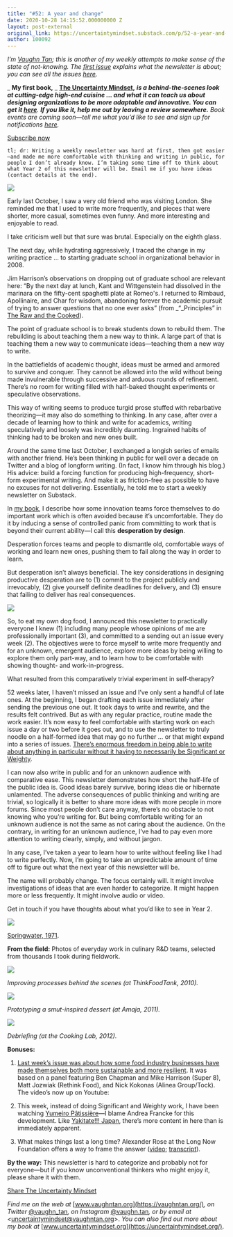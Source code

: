 ```yaml
---
title: "#52: A year and change"
date: 2020-10-28 14:15:52.000000000 Z
layout: post-external
original_link: https://uncertaintymindset.substack.com/p/52-a-year-and-change
author: 100092
---
```


_I’m [Vaughn Tan](https://vaughntan.org/); this is another of my weekly attempts to make sense of the state of not-knowing. The [first issue](https://uncertaintymindset.substack.com/p/the-uncertainty-mindset) explains what the newsletter is about; you can see all the issues [here](https://uncertaintymindset.substack.com/)._

_ **My first book,** _ **[The Uncertainty Mindset](https://uncertaintymindset.org/),** _**is a behind-the-scenes look at cutting-edge high-end cuisine … and what it can teach us about designing organizations to be more adaptable and innovative. You can get it [here](https://uncertaintymindset.org/resources.html#buy)**. **If you like it, help me out by leaving a review somewhere.** Book events are coming soon—tell me what you’d like to see and sign up for notifications [here](https://forms.gle/LDs9ekaQxoRnLn5V6)._

[Subscribe now](https://uncertaintymindset.substack.com/subscribe?)

```
tl; dr: Writing a weekly newsletter was hard at first, then got easier—and made me more comfortable with thinking and writing in public, for people I don’t already know. I’m taking some time off to think about what Year 2 of this newsletter will be. Email me if you have ideas (contact details at the end).
```
[![](https://substackcdn.com/image/fetch/w_1456,c_limit,f_auto,q_auto:good,fl_progressive:steep/https%3A%2F%2Fbucketeer-e05bbc84-baa3-437e-9518-adb32be77984.s3.amazonaws.com%2Fpublic%2Fimages%2F80a13675-29f1-4bba-8236-ec7db16b77d6_937x1249.jpeg)](https://substackcdn.com/image/fetch/f_auto,q_auto:good,fl_progressive:steep/https%3A%2F%2Fbucketeer-e05bbc84-baa3-437e-9518-adb32be77984.s3.amazonaws.com%2Fpublic%2Fimages%2F80a13675-29f1-4bba-8236-ec7db16b77d6_937x1249.jpeg)

Early last October, I saw a very old friend who was visiting London. She reminded me that I used to write more frequently, and pieces that were shorter, more casual, sometimes even funny. And more interesting and enjoyable to read.

I take criticism well but that sure was brutal. Especially on the eighth glass.

The next day, while hydrating aggressively, I traced the change in my writing practice … to starting graduate school in organizational behavior in 2008.

Jim Harrison’s observations on dropping out of graduate school are relevant here: “By the next day at lunch, Kant and Wittgenstein had dissolved in the marinara on the fifty-cent spaghetti plate at Romeo's. I returned to Rimbaud, Apollinaire, and Char for wisdom, abandoning forever the academic pursuit of trying to answer questions that no one ever asks” (from _“_Principles” in [The Raw and the Cooked](http://www.amazon.com/Raw-Cooked-Adventures-Roving-Gourmand/dp/080213937X?ie=UTF8&tag=fractiouscoll-20&link_code=btl&camp=213689&creative=392969)).

The point of graduate school is to break students down to rebuild them. The rebuilding is about teaching them a new way to think. A large part of that is teaching them a new way to communicate ideas—teaching them a new way to write.

In the battlefields of academic thought, ideas must be armed and armored to survive and conquer. They cannot be allowed into the wild without being made invulnerable through successive and arduous rounds of refinement. There’s no room for writing filled with half-baked thought experiments or speculative observations.

This way of writing seems to produce turgid prose stuffed with rebarbative theorizing—it may also do something to thinking. In any case, after over a decade of learning how to think and write for academics, writing speculatively and loosely was incredibly daunting. Ingrained habits of thinking had to be broken and new ones built.

Around the same time last October, I exchanged a longish series of emails with another friend. He’s been thinking in public for well over a decade on Twitter and a blog of longform writing. (In fact, I know him through his blog.) His advice: build a forcing function for producing high-frequency, short-form experimental writing. And make it as friction-free as possible to have no excuses for not delivering. Essentially, he told me to start a weekly newsletter on Substack.

In [my book](https://uncertaintymindset.org/), I describe how some innovation teams force themselves to do important work which is often avoided because it’s uncomfortable. They do it by inducing a sense of controlled panic from committing to work that is beyond their current ability—I call this **desperation by design**.

Desperation forces teams and people to dismantle old, comfortable ways of working and learn new ones, pushing them to fail along the way in order to learn.

But desperation isn’t always beneficial. The key considerations in designing productive desperation are to (1) commit to the project publicly and irrevocably, (2) give yourself definite deadlines for delivery, and (3) ensure that failing to deliver has real consequences.

[![](https://substackcdn.com/image/fetch/w_1456,c_limit,f_auto,q_auto:good,fl_progressive:steep/https%3A%2F%2Fbucketeer-e05bbc84-baa3-437e-9518-adb32be77984.s3.amazonaws.com%2Fpublic%2Fimages%2Fa7c9d993-4728-46b2-92b6-6f7358fc78a4_937x1249.jpeg)](https://substackcdn.com/image/fetch/f_auto,q_auto:good,fl_progressive:steep/https%3A%2F%2Fbucketeer-e05bbc84-baa3-437e-9518-adb32be77984.s3.amazonaws.com%2Fpublic%2Fimages%2Fa7c9d993-4728-46b2-92b6-6f7358fc78a4_937x1249.jpeg)

So, to eat my own dog food, I announced this newsletter to practically everyone I knew (1) including many people whose opinions of me are professionally important (3), and committed to a sending out an issue every week (2). The objectives were to force myself to write more frequently and for an unknown, emergent audience, explore more ideas by being willing to explore them only part-way, and to learn how to be comfortable with showing thought- and work-in-progress.

What resulted from this comparatively trivial experiment in self-therapy?

52 weeks later, I haven’t missed an issue and I’ve only sent a handful of late ones. At the beginning, I began drafting each issue immediately after sending the previous one out. It took days to write and rewrite, and the results felt contrived. But as with any regular practice, routine made the work easier. It’s now easy to feel comfortable with starting work on each issue a day or two before it goes out, and to use the newsletter to truly noodle on a half-formed idea that may go no further … or that might expand into a series of issues. [There’s enormous freedom in being able to write about anything in particular without it having to necessarily be Significant or Weighty](https://uncertaintymindset.substack.com/p/41-surrendering-control).

I can now also write in public and for an unknown audience with comparative ease. This newsletter demonstrates how short the half-life of the public idea is. Good ideas barely survive, boring ideas die or hibernate unlamented. The adverse consequences of public thinking and writing are trivial, so logically it is better to share more ideas with more people in more forums. Since most people don’t care anyway, there’s no obstacle to not knowing who you’re writing for. But being comfortable writing for an unknown audience is not the same as not caring about the audience. On the contrary, in writing for an unknown audience, I’ve had to pay even more attention to writing clearly, simply, and without jargon.

In any case, I’ve taken a year to learn how to write without feeling like I had to write perfectly. Now, I’m going to take an unpredictable amount of time off to figure out what the next year of this newsletter will be.

The name will probably change. The focus certainly will. It might involve investigations of ideas that are even harder to categorize. It might happen more or less frequently. It might involve audio or video.

Get in touch if you have thoughts about what you’d like to see in Year 2.

[![](https://substackcdn.com/image/fetch/w_1456,c_limit,f_auto,q_auto:good,fl_progressive:steep/https%3A%2F%2Fbucketeer-e05bbc84-baa3-437e-9518-adb32be77984.s3.amazonaws.com%2Fpublic%2Fimages%2Fc0a8b40b-abec-476d-8e6c-b98fb56f55cf_937x1249.jpeg)](https://substackcdn.com/image/fetch/f_auto,q_auto:good,fl_progressive:steep/https%3A%2F%2Fbucketeer-e05bbc84-baa3-437e-9518-adb32be77984.s3.amazonaws.com%2Fpublic%2Fimages%2Fc0a8b40b-abec-476d-8e6c-b98fb56f55cf_937x1249.jpeg)

[Springwater, 1971](https://music.youtube.com/watch?v=olrOk3_2Opk&list=PLXy4K0Fov3l4nLLyoevBPaj3zlUfjF_J-).

**From the field:** Photos of everyday work in culinary R&D teams, selected from thousands I took during fieldwork.

[![](https://substackcdn.com/image/fetch/w_1456,c_limit,f_auto,q_auto:good,fl_progressive:steep/https%3A%2F%2Fbucketeer-e05bbc84-baa3-437e-9518-adb32be77984.s3.amazonaws.com%2Fpublic%2Fimages%2F5e66b358-735a-407b-95e3-cbee58a88f96_936x1248.jpeg)](https://substackcdn.com/image/fetch/f_auto,q_auto:good,fl_progressive:steep/https%3A%2F%2Fbucketeer-e05bbc84-baa3-437e-9518-adb32be77984.s3.amazonaws.com%2Fpublic%2Fimages%2F5e66b358-735a-407b-95e3-cbee58a88f96_936x1248.jpeg)

_Improving processes behind the scenes (at ThinkFoodTank, 2010)._

[![](https://substackcdn.com/image/fetch/w_1456,c_limit,f_auto,q_auto:good,fl_progressive:steep/https%3A%2F%2Fbucketeer-e05bbc84-baa3-437e-9518-adb32be77984.s3.amazonaws.com%2Fpublic%2Fimages%2Fc20c401f-a7df-4d18-95bd-335a9f266c7b_920x1227.jpeg)](https://substackcdn.com/image/fetch/f_auto,q_auto:good,fl_progressive:steep/https%3A%2F%2Fbucketeer-e05bbc84-baa3-437e-9518-adb32be77984.s3.amazonaws.com%2Fpublic%2Fimages%2Fc20c401f-a7df-4d18-95bd-335a9f266c7b_920x1227.jpeg)

_Prototyping a smut-inspired dessert (at Amaja, 2011)._

[![](https://substackcdn.com/image/fetch/w_1456,c_limit,f_auto,q_auto:good,fl_progressive:steep/https%3A%2F%2Fbucketeer-e05bbc84-baa3-437e-9518-adb32be77984.s3.amazonaws.com%2Fpublic%2Fimages%2F7a7bd929-f674-4360-a7c6-1efaced93d58_1055x1248.jpeg)](https://substackcdn.com/image/fetch/f_auto,q_auto:good,fl_progressive:steep/https%3A%2F%2Fbucketeer-e05bbc84-baa3-437e-9518-adb32be77984.s3.amazonaws.com%2Fpublic%2Fimages%2F7a7bd929-f674-4360-a7c6-1efaced93d58_1055x1248.jpeg)

_Debriefing (at the Cooking Lab, 2012)._

**Bonuses:**

1. [Last week’s issue was about how some food industry businesses have made themselves both more sustainable and more resilient](https://uncertaintymindset.substack.com/p/51-the-sensible-approach). It was based on a panel featuring Ben Chapman and Mike Harrison (Super 8), Matt Jozwiak (Rethink Food), and Nick Kokonas (Alinea Group/Tock). The video’s now up on Youtube: 

2. This week, instead of doing Significant and Weighty work, I have been watching [Yumeiro Pâtissière](https://www.youtube.com/watch?v=t2eVhVlb4bU)—I blame Andrea Francke for this development. Like [Yakitate!!! Japan](https://en.wikipedia.org/wiki/Yakitate!!_Japan), there’s more content in here than is immediately apparent. 

3. What makes things last a long time? Alexander Rose at the Long Now Foundation offers a way to frame the answer ([video](https://youtu.be/ZFy3qM2nSvo); [transcript](https://blog.longnow.org/02020/10/21/the-data-of-long-lived-institutions/)).

**By the way:** This newsletter is hard to categorize and probably not for everyone—but if you know unconventional thinkers who might enjoy it, please share it with them.

[Share The Uncertainty Mindset](https://uncertaintymindset.substack.com/?utm_source=substack&utm_medium=email&utm_content=share&action=share)

_Find me on the web at_ [www.vaughntan.org](https://vaughntan.org/)_, on Twitter_ [@vaughn\_tan](https://twitter.com/vaughn_tan)_, on Instagram_ [@vaughn.tan](https://www.instagram.com/vaughn.tan/)_, or by email at \<_[uncertaintymindset@vaughntan.org](mailto:uncertaintymindset@vaughntan.org)\>. _You can also find out more about my book at_ [www.uncertaintymindset.org](https://uncertaintymindset.org/).

